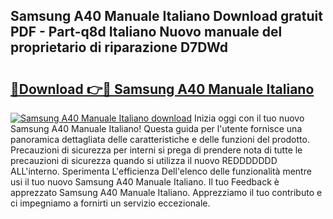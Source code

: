## Samsung A40 Manuale Italiano Download gratuit PDF - Part-q8d Italiano Nuovo manuale del proprietario di riparazione D7DWd

# <h2><a href="http://df9o5z.blite.top/?on=Samsung+A40+Manuale+Italiano">🔗Download 👉🔴 Samsung A40 Manuale Italiano</a></h2>

[![Samsung A40 Manuale Italiano download](https://i.imgur.com/lujVjoI.png)](http://df9o5z.blite.top/?on=Samsung+A40+Manuale+Italiano)
Inizia oggi con il tuo nuovo Samsung A40 Manuale Italiano! Questa guida per l'utente fornisce una panoramica dettagliata delle caratteristiche e delle funzioni del prodotto. Precauzioni di sicurezza per interni si prega di prendere nota di tutte le precauzioni di sicurezza quando si utilizza il nuovo REDDDDDDD ALL'interno. Sperimenta L'efficienza Dell'elenco delle funzionalità mentre usi il tuo nuovo Samsung A40 Manuale Italiano. Il tuo Feedback è apprezzato Samsung A40 Manuale Italiano. Apprezziamo il tuo contributo e ci impegniamo a fornirti un servizio eccezionale.
